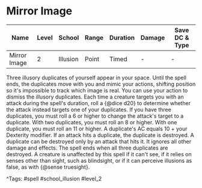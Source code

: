 # Mirror Image

| Name | Level | School | Range | Duration | Damage | Save DC & Type |
|------|-------|--------|-------|----------|--------|----------------|
| Mirror Image | 2 | Illusion | Point | Timed | - | - |

Three illusory duplicates of yourself appear in your space. Until the spell ends, the duplicates move with you and mimic your actions, shifting position so it's impossible to track which image is real. You can use your action to dismiss the illusory duplicates. Each time a creature targets you with an attack during the spell's duration, roll a {@dice d20} to determine whether the attack instead targets one of your duplicates. If you have three duplicates, you must roll a 6 or higher to change the attack's target to a duplicate. With two duplicates, you must roll an 8 or higher. With one duplicate, you must roll an 11 or higher. A duplicate's AC equals 10 + your Dexterity modifier. If an attack hits a duplicate, the duplicate is destroyed. A duplicate can be destroyed only by an attack that hits it. It ignores all other damage and effects. The spell ends when all three duplicates are destroyed. A creature is unaffected by this spell if it can't see, if it relies on senses other than sight, such as blindsight, or if it can perceive illusions as false, as with {@sense truesight}.

^Tags: #spell #school_illusion #level_2